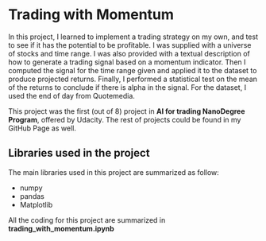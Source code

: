 # Trading with Momentum

In this project, I learned to implement a trading strategy on my own, and test to see if it has the potential to be profitable. I was supplied with a universe of stocks and time range. I was also  provided with a textual description of how to generate a trading signal based on a momentum indicator.  Then I computed the signal for the time range given and applied it to the dataset to produce projected returns. Finally, I performed a statistical test on the mean of the returns to conclude if there is alpha in the signal. For the dataset, I used the end of day from Quotemedia.

This project was the first (out of 8) project in **AI for trading NanoDegree Program**, offered by Udacity. The rest of projects could be found in my GitHub Page as well.

## Libraries used in the project
The main libraries used in this project are summarized as follow:
- numpy
- pandas
- Matplotlib

All the coding for this project are summarized in **trading_with_momentum.ipynb**
